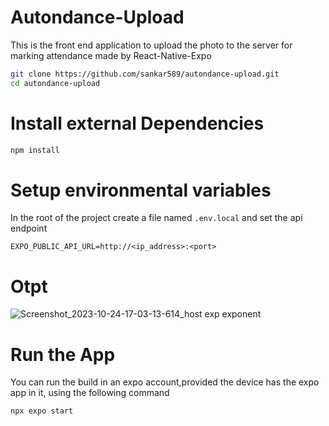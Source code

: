 # Autondance-Upload

This is the front end application to upload the photo to the server
for marking attendance made by React-Native-Expo

```bash
git clone https://github.com/sankar589/autondance-upload.git
cd autondance-upload
```
# Install external Dependencies

```bash
npm install
```

# Setup environmental variables

In the root of the project create a file named `.env.local` and set the api endpoint
```env
EXPO_PUBLIC_API_URL=http://<ip_address>:<port>
```
# Otpt

![Screenshot_2023-10-24-17-03-13-614_host exp exponent](https://github.com/sankar589/autondance-upload/assets/119640217/5dc78f21-9ec4-4573-8fd2-b5b5db563a10)

# Run the App

You can run the build in an expo account,provided the device has the expo app in it, using the following command
```bash
npx expo start
```
